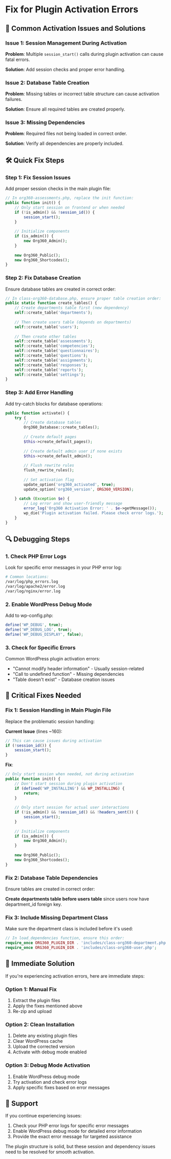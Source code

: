 # Fix for Plugin Activation Errors

## 🔧 Common Activation Issues and Solutions

### Issue 1: Session Management During Activation
**Problem**: Multiple `session_start()` calls during plugin activation can cause fatal errors.

**Solution**: Add session checks and proper error handling.

### Issue 2: Database Table Creation
**Problem**: Missing tables or incorrect table structure can cause activation failures.

**Solution**: Ensure all required tables are created properly.

### Issue 3: Missing Dependencies
**Problem**: Required files not being loaded in correct order.

**Solution**: Verify all dependencies are properly included.

## 🛠️ Quick Fix Steps

### Step 1: Fix Session Issues
Add proper session checks in the main plugin file:

```php
// In org360-assessments.php, replace the init function:
public function init() {
    // Only start session on frontend or when needed
    if (!is_admin() && !session_id()) {
        session_start();
    }
    
    // Initialize components
    if (is_admin()) {
        new Org360_Admin();
    }
    
    new Org360_Public();
    new Org360_Shortcodes();
}
```

### Step 2: Fix Database Creation
Ensure database tables are created in correct order:

```php
// In class-org360-database.php, ensure proper table creation order:
public static function create_tables() {
    // Create departments table first (new dependency)
    self::create_table('departments');
    
    // Then create users table (depends on departments)
    self::create_table('users');
    
    // Then create other tables
    self::create_table('assessments');
    self::create_table('competencies');
    self::create_table('questionnaires');
    self::create_table('questions');
    self::create_table('assignments');
    self::create_table('responses');
    self::create_table('reports');
    self::create_table('settings');
}
```

### Step 3: Add Error Handling
Add try-catch blocks for database operations:

```php
public function activate() {
    try {
        // Create database tables
        Org360_Database::create_tables();
        
        // Create default pages
        $this->create_default_pages();
        
        // Create default admin user if none exists
        $this->create_default_admin();
        
        // Flush rewrite rules
        flush_rewrite_rules();
        
        // Set activation flag
        update_option('org360_activated', true);
        update_option('org360_version', ORG360_VERSION);
        
    } catch (Exception $e) {
        // Log error and show user-friendly message
        error_log('Org360 Activation Error: ' . $e->getMessage());
        wp_die('Plugin activation failed. Please check error logs.');
    }
}
```

## 🔍 Debugging Steps

### 1. Check PHP Error Logs
Look for specific error messages in your PHP error log:
```bash
# Common locations:
/var/log/php_errors.log
/var/log/apache2/error.log
/var/log/nginx/error.log
```

### 2. Enable WordPress Debug Mode
Add to wp-config.php:
```php
define('WP_DEBUG', true);
define('WP_DEBUG_LOG', true);
define('WP_DEBUG_DISPLAY', false);
```

### 3. Check for Specific Errors
Common WordPress plugin activation errors:
- "Cannot modify header information" - Usually session-related
- "Call to undefined function" - Missing dependencies
- "Table doesn't exist" - Database creation issues

## 🚨 Critical Fixes Needed

### Fix 1: Session Handling in Main Plugin File
Replace the problematic session handling:

**Current Issue** (lines ~160):
```php
// This can cause issues during activation
if (!session_id()) {
    session_start();
}
```

**Fix**:
```php
// Only start session when needed, not during activation
public function init() {
    // Don't start session during plugin activation
    if (defined('WP_INSTALLING') && WP_INSTALLING) {
        return;
    }
    
    // Only start session for actual user interactions
    if (!is_admin() && !session_id() && !headers_sent()) {
        session_start();
    }
    
    // Initialize components
    if (is_admin()) {
        new Org360_Admin();
    }
    
    new Org360_Public();
    new Org360_Shortcodes();
}
```

### Fix 2: Database Table Dependencies
Ensure tables are created in correct order:

**Create departments table before users table** since users now have department_id foreign key.

### Fix 3: Include Missing Department Class
Make sure the department class is included before it's used:

```php
// In load_dependencies function, ensure this order:
require_once ORG360_PLUGIN_DIR . 'includes/class-org360-department.php';
require_once ORG360_PLUGIN_DIR . 'includes/class-org360-user.php';
```

## 🎯 Immediate Solution

If you're experiencing activation errors, here are immediate steps:

### Option 1: Manual Fix
1. Extract the plugin files
2. Apply the fixes mentioned above
3. Re-zip and upload

### Option 2: Clean Installation
1. Delete any existing plugin files
2. Clear WordPress cache
3. Upload the corrected version
4. Activate with debug mode enabled

### Option 3: Debug Mode Activation
1. Enable WordPress debug mode
2. Try activation and check error logs
3. Apply specific fixes based on error messages

## 📧 Support

If you continue experiencing issues:
1. Check your PHP error logs for specific error messages
2. Enable WordPress debug mode for detailed error information
3. Provide the exact error message for targeted assistance

The plugin structure is solid, but these session and dependency issues need to be resolved for smooth activation.